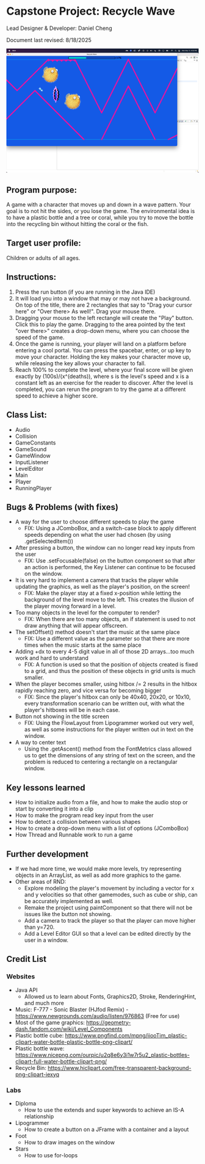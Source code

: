 # Capstone Project: Recycle Wave

Lead Designer & Developer: Daniel Cheng

Document last revised: 8/18/2025

![My Image](Screen%20Shot%202025-05-12%20at%204.53.26%20PM.png)

## Program purpose:
A game with a character that moves up and down in a wave pattern. Your goal is to not hit the sides, or you lose the game. The environmental idea is to have a plastic bottle and a tree or coral, while you try to move the bottle into the recycling bin without hitting the coral or the fish.

## Target user profile:
Children or adults of all ages.

## Instructions: 
1. Press the run button (if you are running in the Java IDE)
2. It will load you into a window that may or may not have a background. On top of the title, there are 2 rectangles that say to "Drag your cursor here" or "Over there> As well!". Drag your mouse there.
3. Dragging your mouse to the left rectangle will create the "Play" button. Click this to play the game. Dragging to the area pointed by the text "over there>" creates a drop-down menu, where you can choose the speed of the game.
4. Once the game is running, your player will land on a platform before entering a cool portal. You can press the spacebar, enter, or up key to move your character. Holding the key makes your character move up, while releasing the key allows your character to fall.
5. Reach 100% to complete the level, where your final score will be given exactly by (100s)/(x^(deaths)), where s is the level's speed and x is a constant left as an exercise for the reader to discover. After the level is completed, you can rerun the program to try the game at a different speed to achieve a higher score.

## Class List:
- Audio
- Collision
- GameConstants
- GameSound
- GameWindow
- InputListener
- LevelEditor
- Main
- Player
- RunningPlayer
## Bugs & Problems (with fixes)
- A way for the user to choose different speeds to play the game
  - FIX: Using a JComboBox, and a switch-case block to apply different speeds depending on what the user had chosen (by using .getSelectedItem())
- After pressing a button, the window can no longer read key inputs from the user
  - FIX: Use .setFocusable(false) on the button component so that after an action is performed, the Key Listener can continue to be focused on the window.
- It is very hard to implement a camera that tracks the player while updating the graphics, as well as the player's position, on the screen!
  - FIX: Make the player stay at a fixed x-position while letting the background of the level move to the left. This creates the illusion of the player moving forward in a level.
- Too many objects in the level for the computer to render?
  - FIX: When there are too many objects, an if statement is used to not draw anything that will appear offscreen.
- The setOffset() method doesn't start the music at the same place
  - FIX: Use a different value as the parameter so that there are more times when the music starts at the same place
- Adding +dx to every 4-5 digit value in all of those 2D arrays...too much work and hard to understand
  - FIX: A function is used so that the position of objects created is fixed to a grid, and thus the position of these objects in grid units is much smaller.
- When the player becomes smaller, using hitbox /= 2 results in the hitbox rapidly reaching zero, and vice versa for becoming bigger
  - FIX: Since the player's hitbox can only be 40x40, 20x20, or 10x10, every transformation scenario can be written out, with what the player's hitboxes will be in each case.
- Button not showing in the title screen
  - FIX: Using the FlowLayout from Lipogrammer worked out very well, as well as some instructions for the player written out in text on the window.
- A way to center text
  - Using the .getAscent() method from the FontMetrics class allowed us to get the dimensions of any string of text on the screen, and the problem is reduced to centering a rectangle on a rectangular window.
## Key lessons learned
- How to initialize audio from a file, and how to make the audio stop or start by converting it into a clip
- How to make the program read key input from the user
- How to detect a collision between various shapes
- How to create a drop-down menu with a list of options (JComboBox)
- How Thread and Runnable work to run a game
## Further development
- If we had more time, we would make more levels, try representing objects in an ArrayList, as well as add more graphics to the game.
- Other areas of RND:
  - Explore modeling the player's movement by including a vector for x and y velocities so that other gamemodes, such as cube or ship, can be accurately implemented as well.
  - Remake the project using paintComponent so that there will not be issues like the button not showing.
  - Add a camera to track the player so that the player can move higher than y=720.
  - Add a Level Editor GUI so that a level can be edited directly by the user in a window.
## Credit List
### Websites
- Java API
  - Allowed us to learn about Fonts, Graphics2D, Stroke, RenderingHint, and much more
- Music: F-777 - Sonic Blaster (HJfod Remix) - https://www.newgrounds.com/audio/listen/976863 (Free for use)
- Most of the game graphics: https://geometry-dash.fandom.com/wiki/Level_Components
- Plastic bottle cube: https://www.pngfind.com/mpng/iiooTim_plastic-clipart-water-bottle-plastic-bottle-png-clipart/
- Plastic bottle wave: https://www.nicepng.com/ourpic/u2q8e6y3i1w7r5u2_plastic-bottles-clipart-full-water-bottle-clipart-png/
- Recycle Bin: https://www.hiclipart.com/free-transparent-background-png-clipart-iexyq
### Labs
- Diploma
  - How to use the extends and super keywords to achieve an IS-A relationship
- Lipogrammer
  - How to create a button on a JFrame with a container and a layout
- Foot
  - How to draw images on the window
- Stars
  - How to use for-loops

